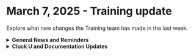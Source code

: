 # March 7, 2025 - Training update

Explore what new changes the Training team has made in the last week.

<details>

<summary><strong>General News and Reminders</strong></summary>

* **SHOUT OUTS** **TO:**
  * &#x20;Jeff, Kevin, Sergei, Blake, Ben, Brennan, Giles, Rod, Aleena, and Ryan for passing the Foundations Certification.
    * Take the [Broken link](broken-reference "mention") Exam, and collect your prestigious **Certified Rewster** badge in Discord along with access to the super-secret Discord channel.&#x20;
  * Mark, Rami, Charales, and Michael for passing the Clean Automation Certification.
    * Take the [Broken link](broken-reference "mention") exam and get that fancy certificate!
* New training schedule is live on [calendly.com/cluck-u](https://www.calendly.com/cluck-u)!
  * Rewst Foundations is now offered weekly
  * Clean Automation is now offered once a month
* Join us in our [Cluck-U Discord channel](https://discord.com/channels/936789089703845988/1121465945295167588) if you have any questions, comments, or concerns!
* [Sign up for the Office Hours](https://calendly.com/cluck-u/office-hours?) to work through any questions you have during and after training! If there is something you want us to cover, Let us know!

</details>

<details>

<summary><strong>Cluck U and Documentation Updates</strong></summary>

**What's New at Cluck University?**

_**Weekly Training Starting March 10:**_

| Day         | Time                | Session                                                                                                                                                                                                                                                                                                       |
| ----------- | ------------------- | ------------------------------------------------------------------------------------------------------------------------------------------------------------------------------------------------------------------------------------------------------------------------------------------------------------- |
| **Monday**  | 9:30–10:30 AM PT    | [Office Hour](https://calendly.com/cluck-u/office-hours?back=1\&month=2025-03)                                                                                                                                                                                                                                |
|             | 10:45–11:45 AM PT   | [Automation Basics ](https://calendly.com/cluck-u/automation-basics)(recommended before Foundations)                                                                                                                                                                                                          |
| **Tue–Thu** | 9:30 AM–12:00 PM PT | <p>Rewst Foundations </p><ul><li><a href="https://calendly.com/cluck-u/rewst-foundations-session-1">Session 1</a></li><li><a href="https://calendly.com/cluck-u/rewst-foundations-session-2">Session 2</a></li><li><a href="https://calendly.com/cluck-u/rewst-foundations-session-3">Session 3</a></li></ul> |

_**Monthly Clean Automation Starting March 24:**_

| Day         | Time                | Session                       |
| ----------- | ------------------- | ----------------------------- |
| **Monday**  | 9:30–10:30 AM PT    | Office Hour                   |
|             | 10:45–11:45 AM PT   | Automation Basics             |
|             | 12:00–1:00 PM PT    | Clean Automation: Lesson 1    |
|             | 1:00–2:00 PM PT     | Clean Automation: Lesson 2    |
| **Tue–Thu** | 9:30 AM–12:00 PM PT | Foundations                   |
|             | 1:00–2:00 PM PT     | Clean Automation: Lessons 3–5 |

**The List of Reminders:**

* Check out the Cluck University Landing Page @ [go.rew.st/cluck-university](https://go.rew.st/cluck-university) for all the latest courses self-serve and live.
* We'd love your feedback on Training and Documentation! [Please fill out this form to let us know how we can improve](https://www.surveymonkey.com/r/rewsttrainingfeedback).
* Make training and documentation requests at [https://rewst.canny.io/](https://rewst.canny.io/)

**New & Updated Pages:**

* [Document Rewst Form URLs (IT Glue/Hudu) Crate](https://docs.rewst.help/prebuilt-automations/existing-crate-documentation/document-rewst-form-urls-it-glue-hudu-crate)
* [Updated Troubleshooting Steps for our ConnectWise ScreenConnect integration setup documentation](https://docs.rewst.help/documentation/integrations/rmm/connectwise-control-screenconnect)
* [Sherweb integration setup documentation update](https://docs.rewst.help/documentation/integrations/licensing/sherweb/sherweb-integration-setup)
* [Ad-Hoc Install/Uninstall Software via Chocolatey Crate](https://docs.rewst.help/prebuilt-automations/existing-crate-documentation/ad-hoc-install-uninstall-software-via-chocolatey-crate)
* [Triage SentinelOne Threat Alerts Crate](https://docs.rewst.help/prebuilt-automations/existing-crate-documentation/triage-sentinelone-threat-alerts-crate)
* [Updated instructions for Add Client to Rewst Crate](https://docs.rewst.help/prebuilt-automations/existing-crate-documentation/add-client-to-rewst-setup)
* Removal of all mentions of direct links to Crate Marketplace that I could find in the docs site. If you spot additional links, let us know.

</details>



